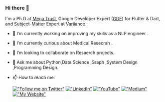 ### Hi there 👋

I'm a Ph.D  at [Mega Trust](https://megatrust.net), Google Developer Expert ([GDE](https://developers.google.com/community/experts/directory/profile/profile-tarek-alabd)) for Flutter & Dart, and Subject-Matter Expert at [Variiance](https://variiance.com).


- 🔭 I’m currently working on improving my skills as a NLP engineer .
- 🌱 I’m currently curious about Medical Resecrah .
- 👯 I’m looking to collaborate on Resaerch projects.
- 💬 Ask me about  Python,Data Science ,Graph ,System Design ,Programming Design.
- 📫 How to reach me:

	[!["Follow me on Twitter"](https://img.shields.io/twitter/follow/tarekalabd?label=Follow%20me)](https://www.researchgate.net/profile/Shaima-Algabli)
  [!["LinkedIn"](https://img.shields.io/badge/LinkedIn-blue?style=flat&logo=linkedin&labelColor=blue)](https://www.linkedin.com/in/tarekalabd/)
  [!["YouTube"](https://img.shields.io/youtube/channel/subscribers/UCMQeTJFwpvbeXjLPrd9_eQw?label=TarekAlabd&style=social)](https://youtube.com/TarekAlabd)
  [!["Medium"](https://img.shields.io/badge/Medium-12100E?style=flat&logo=medium&logoColor=white)](https://medium.com/@tarekalabd)
  [!["My Website"](https://img.shields.io/badge/Website-tarekalabd.com-orange)](https://tarekalabd.com)
